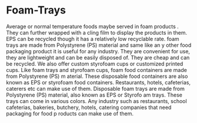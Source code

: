 # Foam-Trays
Average or normal temperature foods maybe served in foam products . They can further wrapped with a cling film to display the products in them. EPS can be recycled though it has a relatively low recyclable rate. foam trays are made from Polystyrene (PS) material and same like an y other food packaging product  it is useful for any industry. They are convenient for use, they are lightweight and can be easily disposed of. They are cheap and can be recycled. We also offer custom styrofoam cups or customized printed cups. Like foam trays and styrofoam cups, foam food containers are made from Polystyrene (PS) m aterial. These disposable food containers are also known as EPS or styrofoam food containers. Restaurants, hotels, cafeterias, caterers etc can make use of them. Disposable foam trays are made from Polystyrene (PS) material, also known as EPS or Styrofo am trays. These trays can come in various colors. Any industry such as restaurants, school cafeterias, bakeries, butchery, hotels, catering companies that need packaging for food p roducts can make use of them. 
